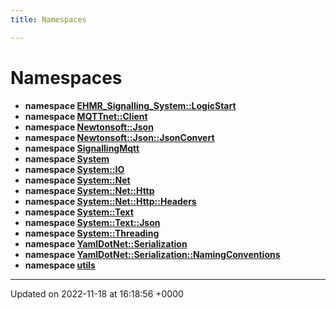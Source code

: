 ```yaml
---
title: Namespaces

---
```


# Namespaces




* **namespace [EHMR_Signalling_System::LogicStart](/SignallingSystem-doc/mainsystem/Namespaces/namespaceEHMR__Signalling__System_1_1LogicStart/)** 
* **namespace [MQTTnet::Client](/SignallingSystem-doc/mainsystem/Namespaces/namespaceMQTTnet_1_1Client/)** 
* **namespace [Newtonsoft::Json](/SignallingSystem-doc/mainsystem/Namespaces/namespaceNewtonsoft_1_1Json/)** 
* **namespace [Newtonsoft::Json::JsonConvert](/SignallingSystem-doc/mainsystem/Namespaces/namespaceNewtonsoft_1_1Json_1_1JsonConvert/)** 
* **namespace [SignallingMqtt](/SignallingSystem-doc/mainsystem/Namespaces/namespaceSignallingMqtt/)** 
* **namespace [System](/SignallingSystem-doc/mainsystem/Namespaces/namespaceSystem/)** 
* **namespace [System::IO](/SignallingSystem-doc/mainsystem/Namespaces/namespaceSystem_1_1IO/)** 
* **namespace [System::Net](/SignallingSystem-doc/mainsystem/Namespaces/namespaceSystem_1_1Net/)** 
* **namespace [System::Net::Http](/SignallingSystem-doc/mainsystem/Namespaces/namespaceSystem_1_1Net_1_1Http/)** 
* **namespace [System::Net::Http::Headers](/SignallingSystem-doc/mainsystem/Namespaces/namespaceSystem_1_1Net_1_1Http_1_1Headers/)** 
* **namespace [System::Text](/SignallingSystem-doc/mainsystem/Namespaces/namespaceSystem_1_1Text/)** 
* **namespace [System::Text::Json](/SignallingSystem-doc/mainsystem/Namespaces/namespaceSystem_1_1Text_1_1Json/)** 
* **namespace [System::Threading](/SignallingSystem-doc/mainsystem/Namespaces/namespaceSystem_1_1Threading/)** 
* **namespace [YamlDotNet::Serialization](/SignallingSystem-doc/mainsystem/Namespaces/namespaceYamlDotNet_1_1Serialization/)** 
* **namespace [YamlDotNet::Serialization::NamingConventions](/SignallingSystem-doc/mainsystem/Namespaces/namespaceYamlDotNet_1_1Serialization_1_1NamingConventions/)** 
* **namespace [utils](/SignallingSystem-doc/mainsystem/Namespaces/namespaceutils/)** 



-------------------------------

Updated on 2022-11-18 at 16:18:56 +0000
